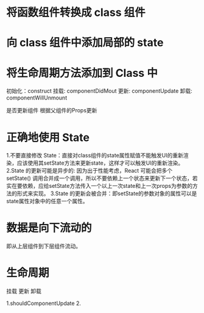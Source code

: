 # 将函数组件转换成 class 组件
# 向 class 组件中添加局部的 state

# 将生命周期方法添加到 Class 中
  初始化：construct
  挂载: componentDidMout
  更新: componentUpdate
  卸载: componentWillUnmount

  是否更新组件
  根据父组件的Props更新
# 正确地使用 State
1.不要直接修改 State：直接对class组件的state属性赋值不能触发UI的重新渲染，应该使用其setState方法来更新state，这样才可以触发UI的重新渲染。
2.State 的更新可能是异步的: 因为出于性能考虑，React 可能会把多个 setState() 调用合并成一个调用，所以不要依赖上一个状态来更新下一个状态，若实在要依赖，应给setState方法传入一个以上一次state和上一次props为参数的方法的形式来实现。
3.State 的更新会被合并：即setState的参数对象的属性可以是state属性对象中的任意一个属性。

# 数据是向下流动的
  即从上层组件到下层组件流动。

# 生命周期
  挂载
  更新
  卸载 

1.shouldComponentUpdate
2.  